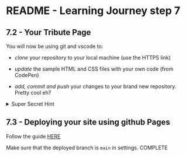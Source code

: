 # README - Learning Journey step 7

## 7.2 - Your Tribute Page

You will now be using git and vscode to:

  * _clone_ your repository to your local machine (use the HTTPS link)

  * _update_ the sample HTML and CSS files with your own code (from CodePen) 

  * _add, commit and push_ your changes to your brand new repository. Pretty cool eh?

<details>
  <summary>Super Secret Hint</summary>
  All of these steps have been covered in step 6 of your *learning journey* if you need any clues as to what to do maybe think about looking back at these resources 🤷
 
 Link to instructions on cloning:https://docs.github.com/en/repositories/creating-and-managing-repositories/cloning-a-repository
</details>

## 7.3 - Deploying your site using github Pages

Follow the guide [HERE](https://docs.github.com/en/pages/getting-started-with-github-pages/creating-a-github-pages-site)

Make sure that the deployed branch is `main` in settings.
COMPLETE
